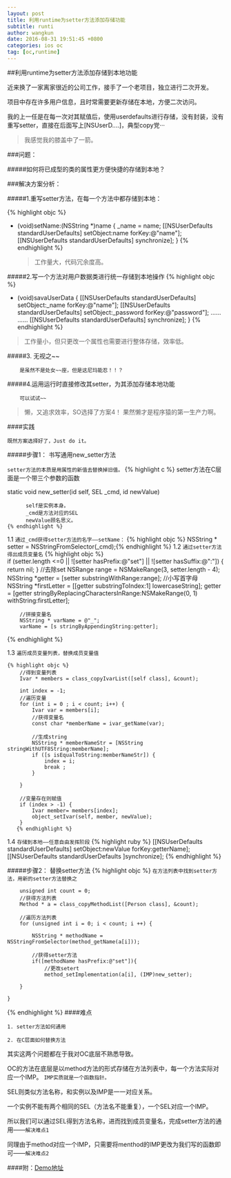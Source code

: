 ```yaml
---
layout: post
title: 利用runtime为setter方法添加存储功能
subtitle: runti
author: wangkun 
date: 2016-08-31 19:51:45 +0800
categories: ios oc
tag: [oc,runtime]
---
```


##利用runtime为setter方法添加存储到本地功能

近来换了一家离家很近的公司工作，接手了一个老项目，独立进行二次开发。

项目中存在许多用户信息，且时常需要更新存储在本地，方便二次访问。

我的上一任是在每一次对其赋值后，使用userdefaults进行存储，没有封装，没有重写setter，直接在后面写上[NSUserD....]，典型copy党···

> 我感觉我的膝盖中了一箭。

###问题：

#####如何将已成型的类的属性更方便快捷的存储到本地？


###解决方案分析：
    
#####1.重写setter方法，在每一个方法中都存储到本地：


{% highlight objc %}
- (void)setName:(NSString *)name
    {
      _name = name;
      [[NSUserDefaults standardUserDefaults] setObject:name forKey:@"name"];
      [[NSUserDefaults standardUserDefaults] synchronize];
}
{% endhighlight %}
       
  > 工作量大，代码冗余度高。
 
        
#####2.写一个方法对用户数据类进行统一存储到本地操作
{% highlight objc %}        
- (void)savaUserData
    {
      [[NSUserDefaults standardUserDefaults] setObject:_name forKey:@"name"];
      [[NSUserDefaults standardUserDefaults] setObject:_password forKey:@"password"];
     ......
     ......
      [[NSUserDefaults standardUserDefaults] synchronize];
}
{% endhighlight %}

>工作量小，但只更改一个属性也需要进行整体存储，效率低。 

#####3. 无视之~~ 
        
  
        是虽然不是处女~~座，但是这尼玛能忍！！？
        
        
#####4.运用运行时直接修改其setter，为其添加存储本地功能

        可以试试~~
        
        

   
>懒，又追求效率，SO选择了方案4！ 果然懒才是程序猿的第一生产力啊。

####实践

`既然方案选择好了，Just do it。`


#####步骤1： 书写通用new_setter方法


  `setter方法的本质是用属性的新值去替换掉旧值。`
{% highlight c %}
   setter方法在C层面是一个带三个参数的函数
   
   static void new_setter(id self, SEL _cmd, id newValue)
      
          self是实例本身。
          _cmd是方法对应的SEL
          newValue顾名思义。
    {% endhighlight %}

  1.1 `通过_cmd获得setter方法的名字——setName：`
    {% highlight objc %}
NSString * setter = NSStringFromSelector(_cmd);{% endhighlight %}
1.2 `通过setter方法得出成员变量名`
     {% highlight objc %}       
        if (setter.length <=0 || ![setter hasPrefix:@"set"] || ![setter hasSuffix:@":"]) {
        return nil;
        }
        //去除set
        NSRange range = NSMakeRange(3, setter.length - 4);
        NSString *getter = [setter substringWithRange:range];
        //小写首字母
        NSString *firstLetter = [[getter substringToIndex:1] lowercaseString];
        getter = [getter stringByReplacingCharactersInRange:NSMakeRange(0, 1)
                                       withString:firstLetter];
    
        //拼接变量名
        NSString * varName = @"_";
        varName = [s stringByAppendingString:getter];
  {% endhighlight %}          

1.3 `遍历成员变量列表，替换成员变量值`
    
    {% highlight objc %}
        //得到变量列表
        Ivar * members = class_copyIvarList([self class], &count);
    
        int index = -1;
        //遍历变量
        for (int i = 0 ; i < count; i++) {
            Ivar var = members[i];
            //获得变量名
            const char *memberName = ivar_getName(var);

            //生成string
            NSString * memberNameStr = [NSString stringWithUTF8String:memberName];
            if ([s isEqualToString:memberNameStr]) {
                index = i;
                break ;
            }
        
        }
    
        //变量存在则赋值
        if (index > -1) {
            Ivar member= members[index];
            object_setIvar(self, member, newValue);
        }
       {% endhighlight %}     
            
   1.4 `存储到本地——任意自由发挥阶段`
        {% highlight ruby %}
        [[NSUserDefaults standardUserDefaults] setObject:newValue forKey:getterName];
        [[NSUserDefaults standardUserDefaults ]synchronize];
 		 {% endhighlight %} 

#####步骤2： 替换setter方法
{% highlight objc %}
    `在方法列表中找到setter方法，用新的setter方法替换之`
    
        unsigned int count = 0;
        //获得方法列表
        Method * a = class_copyMethodList([Person class], &count);
    
        //遍历方法列表
        for (unsigned int i = 0; i < count; i ++) {
        
            NSString * methodName = NSStringFromSelector(method_getName(a[i]));
        
            //获得setter方法
            if([methodName hasPrefix:@"set"]){
                //更改setert
                method_setImplementation(a[i], (IMP)new_setter);
            
        }
        
    }  
   {% endhighlight %} 
####难点
    
    1. setter方法如何通用
        
    2. 在C层面如何替换方法
    
 其实这两个问题都在于我对OC底层不熟悉导致。
 
 OC的方法在底层是以method方法的形式存储在方法列表中，每一个方法实际对应一个IMP。
 `IMP实质就是一个函数指针。`

 SEL则类似方法名称，和实例以及IMP是一一对应关系。
 
 一个实例不能有两个相同的SEL（方法名不能重复），一个SEL对应一个IMP。

 所以我们可以通过SEL得到方法名称，进而找到成员变量名，完成setter方法的通用——`解决难点1`
 
 同理由于method对应一个IMP，只需要将menthod的IMP更改为我们写的函数即可——`解决难点2`



####附：[Demo地址](https://github.com/WangKunKun/iOS-Study/tree/master/RunTime-One)
